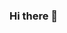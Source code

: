 ### Hi there 👋

<!--
**animichelle/animichelle** is a ✨ _special_ ✨ repository because its `README.md` (this file) appears on your GitHub profile.

Here are some ideas to get you started:


ANI MICHELLE BEZJIAN
ANIBEZJIAN@GMAIL.COM

RELATIONSHIP BETWEEN MILITARY EXPENDITURE AND HUMAN FREEDOM INDEX IN EX-USSR STATES

